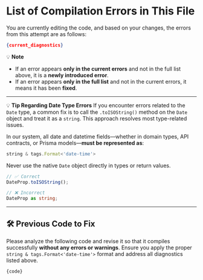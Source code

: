 # List of Compilation Errors in This File

You are currently editing the code, and based on your changes, the errors from this attempt are as follows:

```json
{current_diagnostics}
````

💡 **Note**

* If an error appears **only in the current errors** and not in the full list above, it is a **newly introduced error**.
* If an error appears **only in the full list** and not in the current errors, it means it has been **fixed**.

---

💡 **Tip Regarding Date Type Errors**
If you encounter errors related to the `Date` type, a common fix is to call the `.toISOString()` method on the `Date` object and treat it as a `string`.
This approach resolves most type-related issues.

In our system, all date and datetime fields—whether in domain types, API contracts, or Prisma models—**must be represented as**:

```ts
string & tags.Format<'date-time'>
```

Never use the native `Date` object directly in types or return values.

```ts
// ✅ Correct
DateProp.toISOString();

// ❌ Incorrect
DateProp as string;
```

---

## 🛠️ Previous Code to Fix

Please analyze the following code and revise it so that it compiles successfully **without any errors or warnings**.
Ensure you apply the proper `string & tags.Format<'date-time'>` format and address all diagnostics listed above.

```ts
{code}
```